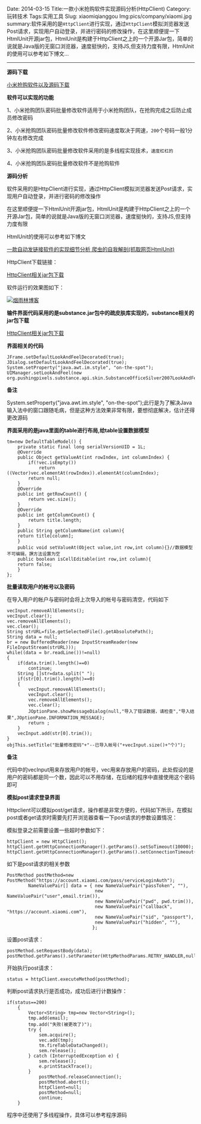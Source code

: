 Date: 2014-03-15
Title:一款小米抢购软件实现源码分析(HttpClient)
Category: 玩转技术
Tags:实用工具
Slug: xiaomiqianggou
Img:pics/company/xiaomi.jpg
summary:软件采用的是`HttpClient`进行实现，通过`HttpClient`模拟浏览器发送Post请求，实现用户自动登录，并进行密码的修改操作，在这里顺便提一下HtmlUnit开源jar包，HtmlUnit是构建于HttpClient之上的一个开源Jar包，简单的说就是Java版的无窗口浏览器，速度挺快的，支持JS,但支持力度有限，HtmlUnit的使用可以参考如下博文...


----------

**源码下载**

<a href="http://pan.baidu.com/s/1jGr56tC" target="_blank">
小米抢购软件以及源码下载
</a>

**软件可以实现的功能**

1、小米抢购团队密码批量修改软件适用于小米抢购团队，在抢购完成之后防止成员修改密码

2、小米抢购团队密码批量修改软件修改密码速度取决于网速，`200`个号码一般1分钟左右修改完成

3、小米抢购团队密码批量修改软件采用的是多线程实现技术，`速度杠杠的`

4、小米抢购团队密码批量修改软件不是抢购软件

**源码分析**

软件采用的是HttpClient进行实现，通过HttpClient模拟浏览器发送Post请求，实现用户自动登录，并进行密码的修改操作

在这里顺便提一下HtmlUnit开源jar包，HtmlUnit是构建于HttpClient之上的一个开源Jar包，简单的说就是Java版的无窗口浏览器，速度挺快的，支持JS,但支持力度有限

HtmlUnit的使用可以参考如下博文

<a href="http://www.yanyulin.info/pages/2014/03/zhihu_2.html" target="_blank">
一款自动发链接软件的实现细节分析
</a>

<a href="http://www.yanyulin.info/pages/2013/11/fetchPage.html" target="_blank">
爬虫的自我解剖(抓取网页HtmlUnit)
</a>

HttpClient下载链接：

<a href="http://pan.baidu.com/s/1o6O7wnC" target="_blank">
HttpClient相关jar包下载
</a>

软件运行的效果图如下：

<a href="http://www.yanyulin.info/pages/2014/03/xiaomiqiaogou.html">
<img src="http://www.yanyulin.info/pics/tools/xiaomiqianggou_1.jpg" alt="烟雨林博客"/>
</a>

**输件界面代码采用的是substance.jar包中的疏皮肤库实现的，substance相关的jar包下载**

<a href="http://pan.baidu.com/s/1eQ7SHhC" target="_blank">
HttpClient相关jar包下载
</a>

**界面相关的代码**

	JFrame.setDefaultLookAndFeelDecorated(true);
	JDialog.setDefaultLookAndFeelDecorated(true);
	System.setProperty("java.awt.im.style", "on-the-spot");
	UIManager.setLookAndFeel(new org.pushingpixels.substance.api.skin.SubstanceOfficeSilver2007LookAndFeel());

**备注**

System.setProperty("java.awt.im.style", "on-the-spot");此行是为了解决Java输入法中的窗口跟随毛病，但是这种方法效果非常有限，要想彻底解决，估计还得更改源码


**界面采用的是java里面的table进行布局,给table设置数据模型**

	tm=new DefaultTableModel() {		
		private static final long serialVersionUID = 1L;
		@Override
		public Object getValueAt(int rowIndex, int columnIndex) {
			if(!vec.isEmpty())
				return ((Vector)vec.elementAt(rowIndex)).elementAt(columnIndex);  
			return null;
		}
		@Override
		public int getRowCount() {
			return vec.size();
		}	
		@Override
		public int getColumnCount() {
			return title.length;
		}
		public String getColumnName(int column){  
		return title[column];	
		}
		public void setValueAt(Object value,int row,int column){}//数据模型不可编辑，譔方法设置为空
		public boolean isCellEditable(int row,int column){  
		return false;
		}	
	};

**批量读取用户的帐号以及密码**

在导入用户的帐户与密码时会将上次导入的帐号与密码清空，代码如下

	vecInput.removeAllElements();
	vecInput.clear();
	vec.removeAllElements();
	vec.clear();
	String strURL=file.getSelectedFile().getAbsolutePath();
	String data = null;
	br = new BufferedReader(new InputStreamReader(new FileInputStream(strURL)));
	while((data = br.readLine())!=null)
	{
		if(data.trim().length()==0)
			continue;
		String []str=data.split(" ");
		if(str[0].trim().length()==0)
		{
			vecInput.removeAllElements();
			vecInput.clear();
			vec.removeAllElements();
			vec.clear();
			JOptionPane.showMessageDialog(null,"导入了错误数据，请检查","导入结果",JOptionPane.INFORMATION_MESSAGE);
			return ;
		}
		vecInput.add(str[0].trim());
	}
	objThis.setTitle("批量修改密码"+"--已导入帐号("+vecInput.size()+"个)");

**备注**

代码中的vecInput用来存放用户的帐号，vec用来存放用户的密码，此处假设的是用户的密码都是同一个数，因此可以不用存储，在后绪的程序中直接使用这个密码即可

**模拟post请求登录界面**

Httpclient可以模拟post/get请求，操作都是非常方便的，代码如下所示，在模拟post或者get请求时需要先打开浏览器查看一下post请求的参数设置情况：

模拟登录之前需要设置一些超时参数如下：

	httpClient = new HttpClient();
	httpClient.getHttpConnectionManager().getParams().setSoTimeout(10000);
	httpClient.getHttpConnectionManager().getParams().setConnectionTimeout(10000);

如下是post请求的相关参数

	PostMethod postMethod=new PostMethod("https://account.xiaomi.com/pass/serviceLoginAuth");
			NameValuePair[] data = { new NameValuePair("passToken", ""),  
									 new NameValuePair("user",email.trim()),
									 new NameValuePair("pwd", pwd.trim()),
									 new NameValuePair("callback", "https://account.xiaomi.com"),
									 new NameValuePair("sid", "passport"),
									 new NameValuePair("hidden", ""),
									}; 

设置post请求：

	postMethod.setRequestBody(data);
	postMethod.getParams().setParameter(HttpMethodParams.RETRY_HANDLER,null);

开始执行post请求：

	status = httpClient.executeMethod(postMethod);

判断post请求执行是否成功，成功后进行计数操作：

	if(status==200)
		{
			Vector<String> tmp=new Vector<String>();
			tmp.add(email);
			tmp.add("失败(被更改了)");
			try {
				sem.acquire();
				vec.add(tmp);
				tm.fireTableDataChanged();
				sem.release();
			} catch (InterruptedException e) {
				sem.release();
				e.printStackTrace();
			}
				postMethod.releaseConnection();
				postMethod.abort();
				httpClient=null;
				postMethod=null;
				continue;
		}

程序中还使用了多线程操作，具体可以参考程序源码